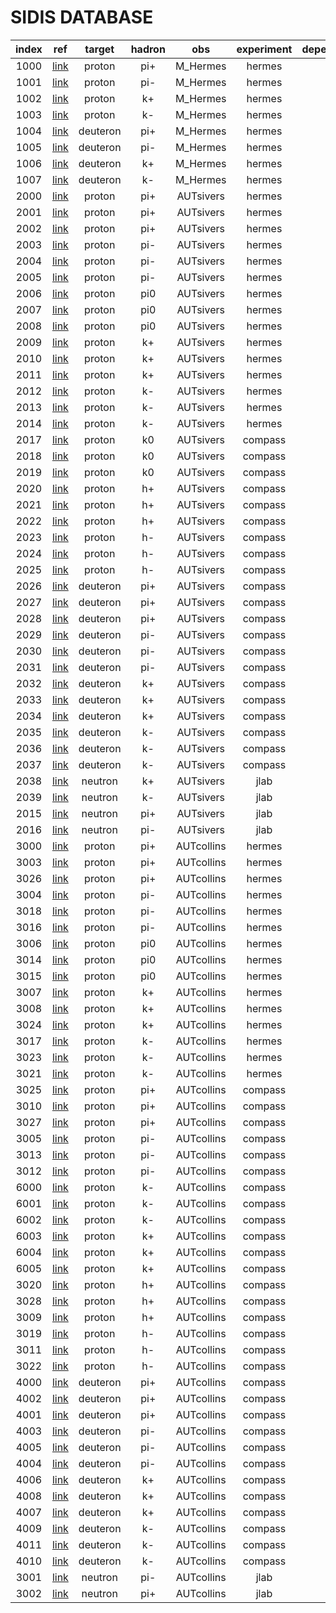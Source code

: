 # SIDIS DATABASE

| index | ref          | target   | hadron | obs        | experiment | dependence |
| :--:  | :--:         | :--:     | :--:   | :--:       | :--:       | :--:       |
| 1000  | [link][?]    | proton   | pi+    | M_Hermes   | hermes     | -          |
| 1001  | [link][?]    | proton   | pi-    | M_Hermes   | hermes     | -          |
| 1002  | [link][?]    | proton   | k+     | M_Hermes   | hermes     | -          |
| 1003  | [link][?]    | proton   | k-     | M_Hermes   | hermes     | -          |
| 1004  | [link][?]    | deuteron | pi+    | M_Hermes   | hermes     | -          |
| 1005  | [link][?]    | deuteron | pi-    | M_Hermes   | hermes     | -          |
| 1006  | [link][?]    | deuteron | k+     | M_Hermes   | hermes     | -          |
| 1007  | [link][?]    | deuteron | k-     | M_Hermes   | hermes     | -          |
| 2000  | [link][?]    | proton   | pi+    | AUTsivers  | hermes     | PT         |
| 2001  | [link][?]    | proton   | pi+    | AUTsivers  | hermes     | x          |
| 2002  | [link][?]    | proton   | pi+    | AUTsivers  | hermes     | z          |
| 2003  | [link][?]    | proton   | pi-    | AUTsivers  | hermes     | PT         |
| 2004  | [link][?]    | proton   | pi-    | AUTsivers  | hermes     | x          |
| 2005  | [link][?]    | proton   | pi-    | AUTsivers  | hermes     | z          |
| 2006  | [link][?]    | proton   | pi0    | AUTsivers  | hermes     | PT         |
| 2007  | [link][?]    | proton   | pi0    | AUTsivers  | hermes     | x          |
| 2008  | [link][?]    | proton   | pi0    | AUTsivers  | hermes     | z          |
| 2009  | [link][?]    | proton   | k+     | AUTsivers  | hermes     | PT         |
| 2010  | [link][?]    | proton   | k+     | AUTsivers  | hermes     | x          |
| 2011  | [link][?]    | proton   | k+     | AUTsivers  | hermes     | z          |
| 2012  | [link][?]    | proton   | k-     | AUTsivers  | hermes     | PT         |
| 2013  | [link][?]    | proton   | k-     | AUTsivers  | hermes     | x          |
| 2014  | [link][?]    | proton   | k-     | AUTsivers  | hermes     | z          |
| 2017  | [link][?]    | proton   | k0     | AUTsivers  | compass    | PT         |
| 2018  | [link][?]    | proton   | k0     | AUTsivers  | compass    | x          |
| 2019  | [link][?]    | proton   | k0     | AUTsivers  | compass    | z          |
| 2020  | [link][?]    | proton   | h+     | AUTsivers  | compass    | PT         |
| 2021  | [link][?]    | proton   | h+     | AUTsivers  | compass    | x          |
| 2022  | [link][?]    | proton   | h+     | AUTsivers  | compass    | z          |
| 2023  | [link][?]    | proton   | h-     | AUTsivers  | compass    | PT         |
| 2024  | [link][?]    | proton   | h-     | AUTsivers  | compass    | x          |
| 2025  | [link][?]    | proton   | h-     | AUTsivers  | compass    | z          |
| 2026  | [link][?]    | deuteron | pi+    | AUTsivers  | compass    | PT         |
| 2027  | [link][?]    | deuteron | pi+    | AUTsivers  | compass    | x          |
| 2028  | [link][?]    | deuteron | pi+    | AUTsivers  | compass    | z          |
| 2029  | [link][?]    | deuteron | pi-    | AUTsivers  | compass    | PT         |
| 2030  | [link][?]    | deuteron | pi-    | AUTsivers  | compass    | x          |
| 2031  | [link][?]    | deuteron | pi-    | AUTsivers  | compass    | z          |
| 2032  | [link][?]    | deuteron | k+     | AUTsivers  | compass    | PT         |
| 2033  | [link][?]    | deuteron | k+     | AUTsivers  | compass    | x          |
| 2034  | [link][?]    | deuteron | k+     | AUTsivers  | compass    | z          |
| 2035  | [link][?]    | deuteron | k-     | AUTsivers  | compass    | PT         |
| 2036  | [link][?]    | deuteron | k-     | AUTsivers  | compass    | x          |
| 2037  | [link][?]    | deuteron | k-     | AUTsivers  | compass    | z          |
| 2038  | [link][?]    | neutron  | k+     | AUTsivers  | jlab       | x          |
| 2039  | [link][?]    | neutron  | k-     | AUTsivers  | jlab       | x          |
| 2015  | [link][?]    | neutron  | pi+    | AUTsivers  | jlab       | x          |
| 2016  | [link][?]    | neutron  | pi-    | AUTsivers  | jlab       | x          |
| 3000  | [link][?]    | proton   | pi+    | AUTcollins | hermes     | x          |
| 3003  | [link][?]    | proton   | pi+    | AUTcollins | hermes     | z          |
| 3026  | [link][?]    | proton   | pi+    | AUTcollins | hermes     | pt         |
| 3004  | [link][?]    | proton   | pi-    | AUTcollins | hermes     | x          |
| 3018  | [link][?]    | proton   | pi-    | AUTcollins | hermes     | z          |
| 3016  | [link][?]    | proton   | pi-    | AUTcollins | hermes     | pt         |
| 3006  | [link][?]    | proton   | pi0    | AUTcollins | hermes     | z          |
| 3014  | [link][?]    | proton   | pi0    | AUTcollins | hermes     | x          |
| 3015  | [link][?]    | proton   | pi0    | AUTcollins | hermes     | pt         |
| 3007  | [link][?]    | proton   | k+     | AUTcollins | hermes     | x          |
| 3008  | [link][?]    | proton   | k+     | AUTcollins | hermes     | z          |
| 3024  | [link][?]    | proton   | k+     | AUTcollins | hermes     | pt         |
| 3017  | [link][?]    | proton   | k-     | AUTcollins | hermes     | x          |
| 3023  | [link][?]    | proton   | k-     | AUTcollins | hermes     | z          |
| 3021  | [link][?]    | proton   | k-     | AUTcollins | hermes     | pt         |
| 3025  | [link][?]    | proton   | pi+    | AUTcollins | compass    | x          |
| 3010  | [link][?]    | proton   | pi+    | AUTcollins | compass    | z          |
| 3027  | [link][?]    | proton   | pi+    | AUTcollins | compass    | pt         |
| 3005  | [link][?]    | proton   | pi-    | AUTcollins | compass    | x          |
| 3013  | [link][?]    | proton   | pi-    | AUTcollins | compass    | z          |
| 3012  | [link][?]    | proton   | pi-    | AUTcollins | compass    | pt         |
| 6000  | [link][600X] | proton   | k-     | AUTcollins | compass    | pt         |
| 6001  | [link][600X] | proton   | k-     | AUTcollins | compass    | x          |
| 6002  | [link][600X] | proton   | k-     | AUTcollins | compass    | z          |
| 6003  | [link][600X] | proton   | k+     | AUTcollins | compass    | pt         |
| 6004  | [link][600X] | proton   | k+     | AUTcollins | compass    | x          |
| 6005  | [link][600X] | proton   | k+     | AUTcollins | compass    | z          |
| 3020  | [link][?]    | proton   | h+     | AUTcollins | compass    | x          |
| 3028  | [link][?]    | proton   | h+     | AUTcollins | compass    | z          |
| 3009  | [link][?]    | proton   | h+     | AUTcollins | compass    | pt         |
| 3019  | [link][?]    | proton   | h-     | AUTcollins | compass    | x          |
| 3011  | [link][?]    | proton   | h-     | AUTcollins | compass    | z          |
| 3022  | [link][?]    | proton   | h-     | AUTcollins | compass    | pt         |
| 4000  | [link][?]    | deuteron | pi+    | AUTcollins | compass    | x          |
| 4002  | [link][?]    | deuteron | pi+    | AUTcollins | compass    | z          |
| 4001  | [link][?]    | deuteron | pi+    | AUTcollins | compass    | pt         |
| 4003  | [link][?]    | deuteron | pi-    | AUTcollins | compass    | x          |
| 4005  | [link][?]    | deuteron | pi-    | AUTcollins | compass    | z          |
| 4004  | [link][?]    | deuteron | pi-    | AUTcollins | compass    | pt         |
| 4006  | [link][?]    | deuteron | k+     | AUTcollins | compass    | x          |
| 4008  | [link][?]    | deuteron | k+     | AUTcollins | compass    | z          |
| 4007  | [link][?]    | deuteron | k+     | AUTcollins | compass    | pt         |
| 4009  | [link][?]    | deuteron | k-     | AUTcollins | compass    | x          |
| 4011  | [link][?]    | deuteron | k-     | AUTcollins | compass    | z          |
| 4010  | [link][?]    | deuteron | k-     | AUTcollins | compass    | pt         |
| 3001  | [link][?]    | neutron  | pi-    | AUTcollins | jlab       | x          |
| 3002  | [link][?]    | neutron  | pi+    | AUTcollins | jlab       | x          |


[?]: http://inspirehep.net/
[600X]: http://inspirehep.net/record/1311491








